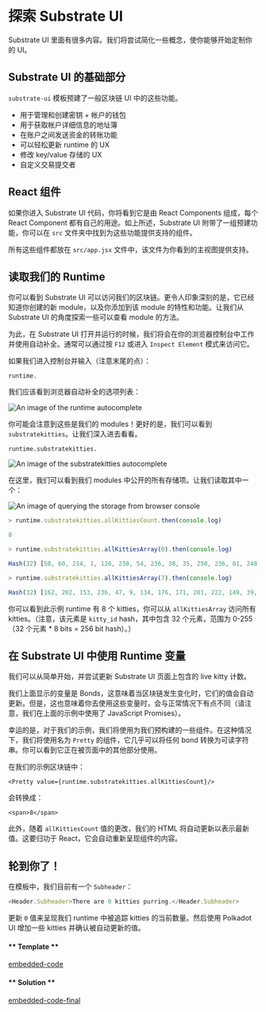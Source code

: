# 探索 Substrate UI

Substrate UI 里面有很多内容。我们将尝试简化一些概念，使你能够开始定制你的 UI。

## Substrate UI 的基础部分

`substrate-ui` 模板预建了一般区块链 UI 中的这些功能。

- 用于管理和创建密钥 + 帐户的钱包
- 用于获取帐户详细信息的地址簿
- 在账户之间发送资金的转账功能
- 可以轻松更新 runtime 的 UX
- 修改 key/value 存储的 UX
- 自定义交易提交者

## React 组件

如果你进入 Substrate UI 代码，你将看到它是由 React Components 组成，每个 React Component 都有自己的用途。如上所述，Substrate UI 附带了一组预建功能，你可以在 `src` 文件夹中找到为这些功能提供支持的组件。

所有这些组件都放在 `src/app.jsx` 文件中，该文件为你看到的主视图提供支持。

## 读取我们的 Runtime

你可以看到 Substrate UI 可以访问我们的区块链。更令人印象深刻的是，它已经知道你创建的新 module，以及你添加到该 module 的特性和功能。让我们从 Substrate UI 的角度探索一些可以查看 module 的方法。

为此，在 Substrate UI 打开并运行的时候，我们将会在你的浏览器控制台中工作并使用自动补全。通常可以通过按 `F12` 或进入 `Inspect Element` 模式来访问它。

如果我们进入控制台并输入（注意末尾的点）：

```
runtime.
```

我们应该看到浏览器自动补全的选项列表：

![An image of the runtime autocomplete](../../4/assets/runtime-autocomplete.png)

你可能会注意到这些是我们的 modules！更好的是，我们可以看到 `substratekitties`。让我们深入进去看看。

```
runtime.substratekitties.
```

![An image of the substratekitties autocomplete](../../4/assets/runtime-substratekitties-autocomplete.png)

在这里，我们可以看到我们 modules 中公开的所有存储项。让我们读取其中一个：

![An image of querying the storage from browser console](../../4/assets/storage-from-browser.png)

```javascript
> runtime.substratekitties.allKittiesCount.then(console.log)

8

> runtime.substratekitties.allKittiesArray(0).then(console.log)

Hash(32) [58, 60, 214, 1, 126, 230, 54, 236, 38, 35, 250, 236, 81, 248, 64, 83, 234, 152, 174, 39, 114, 24, 108, 34, 128, 61, 74, 136, 74, 38, 206, 48]

> runtime.substratekitties.allKittiesArray(7).then(console.log)

Hash(32) [162, 202, 153, 236, 47, 9, 134, 176, 171, 201, 222, 149, 39, 69, 7, 46, 241, 155, 195, 52, 211, 62, 170, 24, 130, 50, 252, 36, 126, 209, 153, 38]
```

你可以看到此示例 runtime 有 8 个 kitties，你可以从 `allKittiesArray` 访问所有 kitties。（注意，该元素是 `kitty_id` hash，其中包含 32 个元素，范围为 0-255（32 个元素 * 8 bits = 256 bit hash）。）

## 在 Substrate UI 中使用 Runtime 变量

我们可以从简单开始，并尝试更新 Substrate UI 页面上包含的 live kitty 计数。

我们上面显示的变量是 Bonds，这意味着当区块链发生变化时，它们的值会自动更新。但是，这也意味着你去使用这些变量时，会与正常情况下有点不同（请注意，我们在上面的示例中使用了 JavaScript Promises）。

幸运的是，对于我们的示例，我们将使用为我们预构建的一些组件。在这种情况下，我们将使用名为 `Pretty` 的组件，它几乎可以将任何 bond 转换为可读字符串。你可以看到它正在被页面中的其他部分使用。

在我们的示例区块链中：

```
<Pretty value={runtime.substratekitties.allKittiesCount}/>
```

会转换成：

```
<span>8</span>
```

此外，随着 `allKittiesCount` 值的更改，我们的 HTML 将自动更新以表示最新值。这要归功于 React，它会自动重新呈现组件的内容。

## 轮到你了！

在模板中，我们目前有一个 `Subheader`：

```javascript
<Header.Subheader>There are 0 kitties purring.</Header.Subheader>
```

更新 `0` 值来呈现我们 runtime 中被追踪 kitties 的当前数量。然后使用 Polkadot UI 增加一些 kitties 并确认被自动更新的值。

<!-- tabs:start -->

#### ** Template **

[embedded-code](../../4/assets/4.2-template.js ':include :type=code embed-template')

#### ** Solution **

[embedded-code-final](../../4/assets/4.2-finished-code.js ':include :type=code embed-final')

<!-- tabs:end -->
